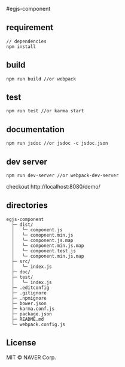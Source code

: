 #egjs-component

## requirement

```
// dependencies
npm install
```

## build

```
npm run build //or webpack
```

## test

```
npm run test //or karma start
```

## documentation

```
npm run jsdoc //or jsdoc -c jsdoc.json
```

## dev server

```
npm run dev-server //or webpack-dev-server
```

checkout http://localhost:8080/demo/

## directories

```
egjs-component
  ├─ dist/
  │   └─ component.js
  │   └─ comopnent.min.js
  │   └─ component.js.map
  │   └─ component.min.js.map
  │   └─ component.test.js
  │   └─ component.min.js.map
  ├─ src/
  │   └─ index.js
  ├─ doc/
  ├─ test/
  │   └─ index.js
  ├─ .editconfig
  ├─ .gitignore
  ├─ .npmignore
  ├─ bower.json
  ├─ karma.conf.js
  ├─ package.json
  ├─ README.md
  └─ webpack.config.js
```

## License

MIT © NAVER Corp.
